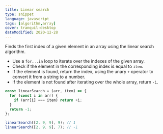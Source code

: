 ```yaml
---
title: Linear search
type: snippet
language: javascript
tags: [algorithm,array]
cover: tranquil-desktop
dateModified: 2020-12-28
---
```


Finds the first index of a given element in an array using the linear search algorithm.

- Use a `for...in` loop to iterate over the indexes of the given array.
- Check if the element in the corresponding index is equal to `item`.
- If the element is found, return the index, using the unary `+` operator to convert it from a string to a number.
- If the element is not found after iterating over the whole array, return `-1`.

```js
const linearSearch = (arr, item) => {
  for (const i in arr) {
    if (arr[i] === item) return +i;
  }
  return -1;
};

linearSearch([2, 9, 9], 9); // 1
linearSearch([2, 9, 9], 7); // -1
```
